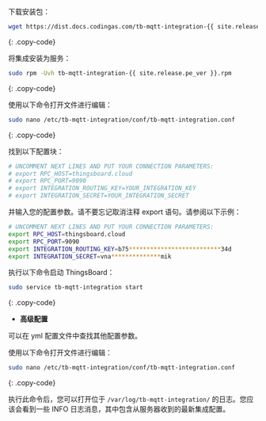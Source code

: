 下载安装包：

```bash
wget https://dist.docs.codingas.com/tb-mqtt-integration-{{ site.release.pe_ver }}.rpm
```
{: .copy-code}

将集成安装为服务：

```bash
sudo rpm -Uvh tb-mqtt-integration-{{ site.release.pe_ver }}.rpm
```
{: .copy-code}

使用以下命令打开文件进行编辑：

```bash 
sudo nano /etc/tb-mqtt-integration/conf/tb-mqtt-integration.conf
``` 
{: .copy-code}

找到以下配置块：

```bash
# UNCOMMENT NEXT LINES AND PUT YOUR CONNECTION PARAMETERS:
# export RPC_HOST=thingsboard.cloud
# export RPC_PORT=9090
# export INTEGRATION_ROUTING_KEY=YOUR_INTEGRATION_KEY
# export INTEGRATION_SECRET=YOUR_INTEGRATION_SECRET
```

并输入您的配置参数。请不要忘记取消注释 export 语句。请参阅以下示例：

```bash
# UNCOMMENT NEXT LINES AND PUT YOUR CONNECTION PARAMETERS:
export RPC_HOST=thingsboard.cloud
export RPC_PORT=9090
export INTEGRATION_ROUTING_KEY=b75**************************34d
export INTEGRATION_SECRET=vna**************mik
```

执行以下命令启动 ThingsBoard：

```bash
sudo service tb-mqtt-integration start
```
{: .copy-code}

- **高级配置**

可以在 yml 配置文件中查找其他配置参数。

使用以下命令打开文件进行编辑：

```bash 
sudo nano /etc/tb-mqtt-integration/conf/tb-mqtt-integration.conf
``` 
{: .copy-code} 

执行此命令后，您可以打开位于 `/var/log/tb-mqtt-integration/` 的日志。您应该会看到一些 INFO 日志消息，其中包含从服务器收到的最新集成配置。